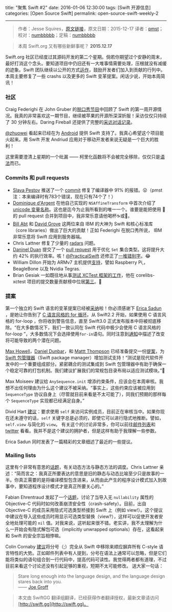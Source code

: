 title: "聚焦 Swift #2"
date: 2016-01-06 12:30:00
tags: [Swift 开源信息]
categories: [Open Source Swift]
permalink: open-source-swift-weekly-2

---
> 作者：Jesse Squires，[原文链接](http://www.jessesquires.com/open-source-swift-weekly-2/)，原文日期：2015-12-17
> 译者：[pmst](http://www.jianshu.com/users/596f2ba91ce9/latest_articles)；校对：[numbbbbb](http://numbbbbb.com/)；定稿：[numbbbbb](http://numbbbbb.com/)
  







<!--此处开始正文-->

>本周 Swift.org 又有哪些新鲜事呢？ **2015.12.17**

Swift.org 社区已经度过其源码开发的第二个星期。倘若你期望过个安静的周末，最好打消这个念头。要知道项目中仍旧还有一大堆事情需要处理，压根就没有减缓的迹象。Swift 团队继续以公开的方式[运作](https://twitter.com/uint_min/status/675022507527684096)，鼓励开发者们加入到贡献的行列中。本周主要修复了一些 crashs 以及更多的 Swift 变革提案。闲话少说，开始本周简讯！

<!--more-->

### 社区

Craig Federighi 在 John Gruber 的[脱口秀节目](http://daringfireball.net/thetalkshow/2015/12/07/ep-139)中回顾了 Swift 的第一周开源情况。我真的非常喜欢这一期节目，继续被苹果的开源所深深折服！采访仅仅只持续了 30 分钟左右。Daring Fireball 还提供了完整的[采访对话记录](http://daringfireball.net/thetalkshow/139/federighi-gruber-transcript)。

[@zhuowei](https://github.com/zhuowei) 看起来已经在为 [Android](https://github.com/SwiftAndroid) 提供 Swift 支持了。我真心希望这个项目能火起来。用 Swift 开发 Andriud 应用对于移动开发者来说无疑是一个巨大的胜利！

这里需要澄清上星期的一个纰漏 —— 柯里化函数将不会被完全移除，仅仅只是[语法](https://github.com/apple/swift-evolution/pull/43#issuecomment-163849233)而已。

### Commits 和 pull requests

* [Slava Pestov](https://github.com/slavapestov) 推送了一个 [commit](https://github.com/apple/swift/commit/c258f991f64a431da57fc79b66e879e5062fba3b) 修复了编译器中 91% 的报错。😲（pmst注：本来编译时有783个错误，现在只有74个了！）
* [Dominique d'Argent](https://github.com/nubbel) 在他自己实现的 `NSAffineTransform` 中首次介绍了 [unicode 变量名称](https://github.com/apple/swift-corelibs-foundation/pull/93#discussion_r47160608)。这也是迄今为止我所看到的唯一一个。谁要是能把使用 💩 的 pull request 合并到项目中，我非常乐意请他喝杯☕或🍺。
* [Bill Abt](https://github.com/apple/swift/pull/413) 和 [David Grove](https://github.com/apple/swift-corelibs-libdispatch/pull/15) 这两位来自 IBM 的大神为 Swift 和核心标准库（core libraries）做出了巨大的贡献！正如 Federighi 在脱口秀所说， IBM 非常乐意将 Swift 应用到服务器端。
* Chris Lattner 修复了少量的 [radars](https://github.com/apple/swift/commit/0bfacde2420937bfb6e0e1be6567b0e90ee2fb67) 问题。
* [Daninel Duan](https://github.com/dduan) 提交了一个 [pull request](https://github.com/apple/swift/pull/419) 用于优化 `Set` 集合类型。这将提升大约 42% 的执行效率。咳！[@PracticalSwift](https://twitter.com/practicalswift) 还修正了[一堆](https://github.com/apple/swift/pull/561)[错别字](https://github.com/apple/swift/pull/526)。😂
* William Dillon 开始为 ARMv7 主机提供[支持](https://github.com/apple/swift/pull/439)，譬如 Raspberry Pi,，BeagleBone 以及 Nvidia Tegras.
* Brian Gesiak 一如既往地从事[测试 XCTest 框架的工作](https://github.com/apple/swift-corelibs-xctest/pull/14)，他在 corelibs-xctest 项目的提交数量贡献榜中位居[第三](https://github.com/apple/swift-corelibs-xctest/graphs/contributors)。👏



### 提案


第一个独立的 Swift 语言的变革提案已经被[采纳](https://twitter.com/clattner_llvm/status/676472122437271552)啦！你必须感谢下 [Erica Sadun](https://twitter.com/ericasadun) ，是她让你告别了 [C 语言风格的 for 循环](https://github.com/apple/swift-evolution/blob/master/proposals/0007-remove-c-style-for-loops.md)。从 Swift2.2 开始，如果使用 C 语言风格的 for-loop ，你将收到警告信息，直至 Swift3.0 正式发布版本中将被彻底移除。“在大多数情况下，我们一致认同在 Swift 代码中极少会使用 C 语言风格的 for-loop ”，大多数情况下会选择使用`for-in`语句。同时注意到[通知](https://lists.swift.org/pipermail/swift-evolution-announce/2015-December/000001.html)中描述了改变将可能导致的两个潜在问题。 

[Max Howell](https://github.com/ddunbar)，[Daniel Dunbar](https://github.com/ddunbar)，和 [Mattt Thompson](https://github.com/mattt) 已经准备提交一份[提案](https://github.com/apple/swift-evolution/pull/51)，为 [Swift 包管理器](https://github.com/apple/swift-package-manager)（Swift package manager）增加测试支持！“测试是现代软件开发中的一个重要组成部分。紧密耦合的测试集成到 Swift 包管理器中有助于确保一个稳定可靠的打包机制。我们建议扩展我们的常规包目录布局以适应测试模块。”🎉


Max Moiseev 建议给 `AnySequence.init` 增添约束条件，应该会在本周审核。我想不出任何理由为什么这个建议不被采纳。“事实上，这些约束应该被应用到 `SequenceType` 协议自身上（尽管就目前来看是不太可能了），同我们预期的那样每个 `SequenceType` 实现都已经满足自身。”

Divid Hart [建议](https://github.com/apple/swift-evolution/blob/master/proposals/0009-require-self-for-accessing-instance-members.md)：要求使用 `self` 来访问实例成员，目前正在审核当中。如果你现在还未遵守的话，`self` 关键字总是必须的，即使它可以进行隐式地推断。譬如， `self.view` 与简化的 `view`。 有关这个的讨论非常多，你可以前往[邮件列表](http://www.jessesquires.com/open-source-swift-weekly-2/(https://lists.swift.org/pipermail/swift-evolution/Week-of-Mon-20151214/002407.html))和 [twitter](https://twitter.com/ashfurrow/status/676881928168017921) 看看。我并不是这个建议的拥护者，但是这样有助于我理解一些参数。

Erica Sadun 同时发表了一篇精彩的文章细述了最近的一些提议。

### Mailing lists

这里有个非常有意思的[话题](https://lists.swift.org/pipermail/swift-evolution/Week-of-Mon-20151207/001948.html)，有关动态方法与静态方法的调度。Chris Lattner 亲述：“简而言之：我真正所要表达的意思是旧的静态与动态比喻至少只是故事的一半。你真正需要的是将编译模型包含进来，从而由此产生的程序设计模式加入到故事中，要知道程序设计模式才是真正所要关心的。”

Fabian Ehrentraud 发起了一个[话题](https://lists.swift.org/pipermail/swift-evolution/Week-of-Mon-20151207/001054.html)，讨论了当导入无 `nullability` 属性的 Objective-C 代码时如何改善崩溃安全性（crash-safety）。目前，出自 Objective-C 的成员采用隐式可选类型桥接到 Swift 上（例如 view!）。这个提议中建议在导入这些成员时用显示可选类型替换（view?），这样可以促使开发者安全地处理可能的 `nil` 值。对我来说，这听起来很不错。老实讲，我不太理解为什么一开始会有隐式解包可选（implicitly unwrapped optionals）存在，这看起来和 Swift 的安全宗旨相悖嘛。

Colin Cornaby [建议](https://lists.swift.org/pipermail/swift-evolution/Week-of-Mon-20151214/002324.html)将分号（;）完全从 Swift 中移除来顺应摒弃所有 C-style 语言特性的大势。正如邮件列表中有人提到，分号在语法上通常可以忽略，但是它们能将类似的语句组合到一行代码中，提高代码可读性。我觉得两者都有道理，不过目前来看这个讨论还没有引起足够的重视，短期不太可能修改。
送大家一句话：

> Stare long enough into the language design, and the language design stares back into you.     
> —— [Joe Groff](https://twitter.com/jckarter/status/676939142790569986)

> 本文由 SwiftGG 翻译组翻译，已经获得作者翻译授权，最新文章请访问 [http://swift.gg](http://swift.gg)。